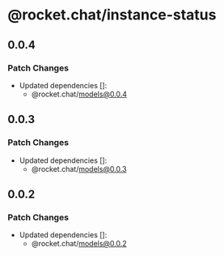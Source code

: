 # @rocket.chat/instance-status

## 0.0.4

### Patch Changes

- Updated dependencies []:
  - @rocket.chat/models@0.0.4

## 0.0.3

### Patch Changes

- Updated dependencies []:
  - @rocket.chat/models@0.0.3

## 0.0.2

### Patch Changes

- Updated dependencies []:
  - @rocket.chat/models@0.0.2
